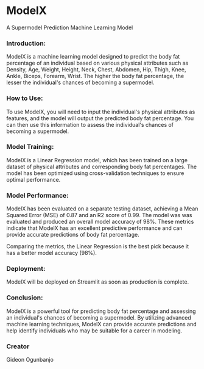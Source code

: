 # ModelX
A Supermodel Prediction Machine Learning Model
### Introduction:
ModelX is a machine learning model designed to predict the body fat percentage of an individual based on various physical attributes such as Density, Age, Weight, Height, Neck, Chest, Abdomen, Hip, Thigh, Knee, Ankle, Biceps, Forearm, Wrist. The higher the body fat percentage, the lesser the individual's chances of becoming a supermodel.

### How to Use:
To use ModelX, you will need to input the individual's physical attributes as features, and the model will output the predicted body fat percentage. You can then use this information to assess the individual's chances of becoming a supermodel.

### Model Training:
ModelX is a Linear Regression model, which has been trained on a large dataset of physical attributes and corresponding body fat percentages. The model has been optimized using cross-validation techniques to ensure optimal performance.

### Model Performance:
ModelX has been evaluated on a separate testing dataset, achieving a Mean Squared Error (MSE) of 0.87 and an R2 score of 0.99. The model was was evaluated and produced an overall model accuracy of 98%. These metrics indicate that ModelX has an excellent predictive performance and can provide accurate predictions of body fat percentage.

Comparing the metrics, the Linear Regression is the best pick because it has a better model accuracy (98%).

### Deployment:
ModelX will be deployed on Streamlit as soon as production is complete.

### Conclusion:
ModelX is a powerful tool for predicting body fat percentage and assessing an individual's chances of becoming a supermodel. By utilizing advanced machine learning techniques, ModelX can provide accurate predictions and help identify individuals who may be suitable for a career in modeling.

### Creator
Gideon Ogunbanjo